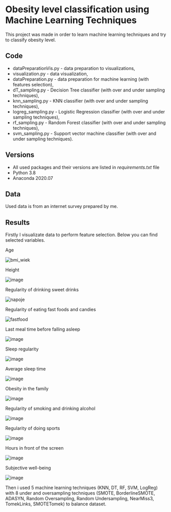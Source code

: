 # Obesity level classification using Machine Learning Techniques

This project was made in order to learn machine learning techniques and try to classify obesity level.

## Code
- dataPreparationVis.py - data preparation to visualizations,
- visualization.py - data visualization,
- dataPreparation.py - data preparation for machine learning (with features selection),
- dT_sampling.py - Decision Tree classifier (with over and under sampling techniques),
- knn_sampling.py - KNN classifier (with over and under sampling techniques),
- logreg_sampling.py - Logistic Regression classifier (with over and under sampling techniques),
- rf_sampling.py - Random Forest classifier (with over and under sampling techniques),
- svm_sampling.py - Support vector machine classifier (with over and under sampling techniques).

## Versions
- All used packages and their versions are listed in  _requirements.txt_  file
- Python 3.8
- Anaconda 2020.07

## Data
Used data is from an internet survey prepared by me.

## Results

Firstly I visualizate data to perform feature selection. Below you can find selected variables.

Age

![bmi_wiek](https://user-images.githubusercontent.com/77171262/170235796-f48b7174-4c5a-491a-9e21-960371ee8f9b.png)

Height

![image](https://user-images.githubusercontent.com/77171262/170235885-6dca7e09-2c9c-481e-a04c-fc0236b06a46.png)

Regularity of drinking sweet drinks

![napoje](https://user-images.githubusercontent.com/77171262/170236029-d2929730-aff3-439b-a3e3-49c05ccffe13.png)

Regularity of eating fast foods and candies

![fastfood](https://user-images.githubusercontent.com/77171262/170236066-d291fca6-cee0-4a42-a2b7-198c74839292.png)

Last meal time before falling asleep

![image](https://user-images.githubusercontent.com/77171262/170236125-5393412e-ccd3-400d-8308-7d6afb82b18b.png)

Sleep regularity

![image](https://user-images.githubusercontent.com/77171262/170236162-816c5001-fb6a-4f8e-b489-95cd1c5b557e.png)

Average sleep time

![image](https://user-images.githubusercontent.com/77171262/170236178-16604773-7060-451e-bf93-7de8d6149569.png)

Obesity in the family

![image](https://user-images.githubusercontent.com/77171262/170236203-00815572-9ba7-451d-9198-78fc9062187f.png)

Regularity of smoking and drinking alcohol

![image](https://user-images.githubusercontent.com/77171262/170236323-5f06726b-7515-48c8-98cb-a0b9d5dc38a9.png)

Regularity of doing sports

![image](https://user-images.githubusercontent.com/77171262/170236366-21f9c46b-e173-47bb-95da-18870753492f.png)

Hours in front of the screen

![image](https://user-images.githubusercontent.com/77171262/170236386-768d2c15-4952-4d2b-aa62-af793de9ddea.png)

Subjective well-being

![image](https://user-images.githubusercontent.com/77171262/170236409-8fcf4c1d-713f-4d03-9949-58c12ad13f5f.png)

Then i used 5 machine learning techniques (KNN, DT, RF, SVM, LogReg) with 8 under and oversampling techniques (SMOTE, BorderlineSMOTE, ADASYN, Random Oversampling, Random Undersampling, NearMiss3, TomekLinks, SMOTETomek) to balance dataset.
